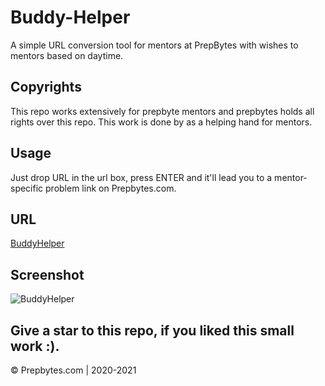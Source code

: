 # Buddy-Helper
A simple URL conversion tool for mentors at PrepBytes with wishes to mentors based on daytime.

## Copyrights
This repo works extensively for prepbyte mentors and prepbytes holds all rights over this repo.
This work is done by as a helping hand for mentors.

## Usage
Just drop URL in the url box, press ENTER and it'll lead you to a mentor-specific problem link on Prepbytes.com.

## URL
[BuddyHelper](https://BuddyHelper.herokuapp.com)

## Screenshot
![BuddyHelper](https://user-images.githubusercontent.com/34307370/87109690-dd0ed680-c254-11ea-95a2-97a20f60573d.png)

## Give a star to this repo, if you liked this small work :).




© Prepbytes.com | 2020-2021
